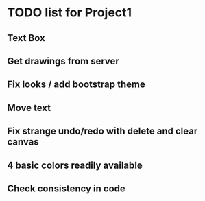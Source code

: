 # TODO list for Project1

## Text Box

## Get drawings from server

## Fix looks / add bootstrap theme

## Move text

## Fix strange undo/redo with delete and clear canvas

## 4 basic colors readily available

## Check consistency in code

